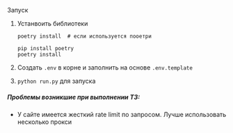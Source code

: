 Запуск
1) Устанвоить библиотеки
    ```commandline
    poetry install  # если используется пооетри
   ```
    ```commandline
    pip install poetry
    poetry install
    ```

2) Создать `.env` в корне и заполнить на основе `.env.template`
3) `python run.py` для запуска 

##### Проблемы возникшие при выполнении ТЗ:
- У сайте имеется жесткий rate limit по запросом. Лучше использовать несколько прокси
